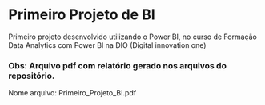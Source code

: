 # Primeiro Projeto de BI

Primeiro projeto desenvolvido utilizando o Power BI, no curso de Formação Data Analytics com Power BI na DIO (Digital innovation one)

### Obs: Arquivo pdf com relatório gerado nos arquivos do repositório. 
Nome arquivo: Primeiro_Projeto_BI.pdf
